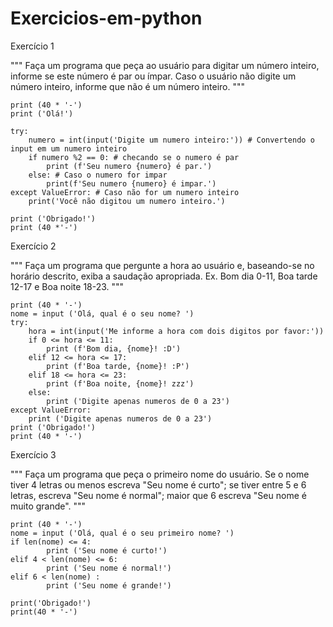 # Exercicios-em-python
Exercício 1

"""
Faça um programa que peça ao usuário para digitar um número inteiro,
informe se este número é par ou ímpar. Caso o usuário não digite um número
inteiro, informe que não é um número inteiro.
"""
```
print (40 * '-')
print ('Olá!')

try: 
    numero = int(input('Digite um numero inteiro:')) # Convertendo o input em um numero inteiro
    if numero %2 == 0: # checando se o numero é par
        print (f'Seu numero {numero} é par.')
    else: # Caso o numero for impar
        print(f'Seu numero {numero} é impar.')
except ValueError: # Caso não for um numero inteiro
    print('Você não digitou um numero inteiro.')

print ('Obrigado!')
print (40 *'-')
```
Exercício 2

"""
Faça um programa que pergunte a hora ao usuário e, baseando-se no horário
descrito, exiba a saudação apropriada. Ex.
Bom dia 0-11, Boa tarde 12-17 e Boa noite 18-23.
"""
```
print (40 * '-')
nome = input ('Olá, qual é o seu nome? ')
try:
    hora = int(input('Me informe a hora com dois digitos por favor:'))
    if 0 <= hora <= 11:
        print (f'Bom dia, {nome}! :D')
    elif 12 <= hora <= 17:
        print (f'Boa tarde, {nome}! :P')
    elif 18 <= hora <= 23:
        print (f'Boa noite, {nome}! zzz')
    else:
        print ('Digite apenas numeros de 0 a 23')
except ValueError:
    print ('Digite apenas numeros de 0 a 23')
print ('Obrigado!')
print (40 * '-')
```
Exercício 3

"""
Faça um programa que peça o primeiro nome do usuário. Se o nome tiver 4 letras ou 
menos escreva "Seu nome é curto"; se tiver entre 5 e 6 letras, escreva 
"Seu nome é normal"; maior que 6 escreva "Seu nome é muito grande". 
"""
```
print (40 * '-')
nome = input ('Olá, qual é o seu primeiro nome? ')
if len(nome) <= 4:
        print ('Seu nome é curto!')
elif 4 < len(nome) <= 6:
        print ('Seu nome é normal!')
elif 6 < len(nome) :
        print ('Seu nome é grande!')

print('Obrigado!')
print(40 * '-')
```
